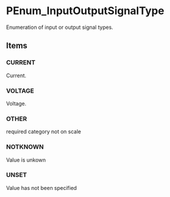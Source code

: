 # PEnum_InputOutputSignalType

Enumeration of input or output signal types.
<!-- end of short definition -->

## Items

### CURRENT
Current.

### VOLTAGE
Voltage.

### OTHER
required category not on scale

### NOTKNOWN
Value is unkown

### UNSET
Value has not been specified
